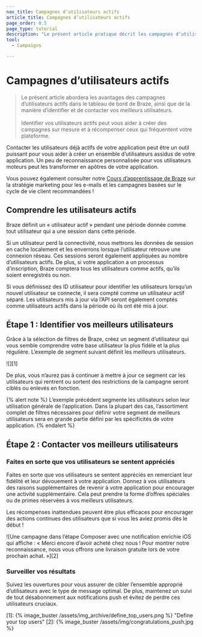 ```yaml
---
nav_title: Campagnes d’utilisateurs actifs
article_title: Campagnes d’utilisateurs actifs
page_order: 0.5
page_type: tutorial
description: "Le présent article pratique décrit les campagnes d’utilisateurs actifs dans le tableau de bord de Braze et les étapes à suivre pour en créer et en configurer une."
tool: 
  - Campaigns

---
```


# Campagnes d’utilisateurs actifs

> Le présent article abordera les avantages des campagnes d’utilisateurs actifs dans le tableau de bord de Braze, ainsi que de la manière d’identifier et de contacter vos meilleurs utilisateurs.
> <br>
> <br>
> Identifier vos utilisateurs actifs peut vous aider à créer des campagnes sur mesure et à récompenser ceux qui fréquentent votre plateforme. 

Contacter les utilisateurs déjà actifs de votre application peut être un outil puissant pour vous aider à créer un ensemble d’utilisateurs assidus de votre application. Un peu de reconnaissance personnalisée pour vos utilisateurs moteurs peut les transformer en apôtres de votre application.

Vous pouvez également consulter notre [Cours d’apprentissage de Braze](https://learning.braze.com/quick-overview-segment-and-campaign-setup) sur la stratégie marketing pour les e-mails et les campagnes basées sur le cycle de vie client recommandées !

## Comprendre les utilisateurs actifs

Braze définit un « utilisateur actif » pendant une période donnée comme tout utilisateur qui a une session dans cette période.

Si un utilisateur perd la connectivité, nous mettrons les données de session en cache localement et les enverrons lorsque l’utilisateur retrouve une connexion réseau. Ces sessions seront également appliquées au nombre d’utilisateurs actifs. De plus, si votre application a un processus d’inscription, Braze comptera tous les utilisateurs comme actifs, qu’ils soient enregistrés ou non.

Si vous définissez des ID utilisateur pour identifier les utilisateurs lorsqu’un nouvel utilisateur se connecte, il sera compté comme un utilisateur actif séparé. Les utilisateurs mis à jour via l’API seront également comptés comme utilisateurs actifs dans la période où ils ont été mis à jour.

## Étape 1 : Identifier vos meilleurs utilisateurs

Grâce à la sélection de filtres de Braze, créez un segment d’utilisateur qui vous semble comprendre votre base utilisateur la plus fidèle et la plus régulière. L’exemple de segment suivant définit les meilleurs utilisateurs.

![][1]

De plus, vous n’aurez pas à continuer à mettre à jour ce segment car les utilisateurs qui rentrent ou sortent des restrictions de la campagne seront ciblés ou enlevés en fonction.

{% alert note %}
L’exemple précédent segmente les utilisateurs selon leur utilisation générale de l’application. Dans la plupart des cas, l’assortiment complet de filtres nécessaires pour définir votre segment de meilleurs utilisateurs sera en grande partie défini par les spécificités de votre application.
{% endalert %}

## Étape 2 : Contacter vos meilleurs utilisateurs

### Faites en sorte que vos utilisateurs se sentent appréciés

Faites en sorte que vos utilisateurs se sentent appréciés en remerciant leur fidélité et leur dévouement à votre application. Donnez à vos utilisateurs des raisons supplémentaires de revenir à votre application pour encourager une activité supplémentaire. Cela peut prendre la forme d’offres spéciales ou de primes réservées à vos meilleurs utilisateurs. 

Les récompenses inattendues peuvent être plus efficaces pour encourager des actions continues des utilisateurs que si vous les aviez promis dès le début !

![Une campagne dans l’étape Composer avec une notification enrichie iOS qui affiche : « Merci encore d’avoir acheté chez nous ! Pour montrer notre reconnaissance, nous vous offrons une livraison gratuite lors de votre prochain achat. »][2]

### Surveiller vos résultats

Suivez les ouvertures pour vous assurer de cibler l’ensemble approprié d’utilisateurs avec le type de message optimal. De plus, maintenez un suivi de tout désabonnement aux notifications push et évitez de perdre ces utilisateurs cruciaux.

[1]: {% image_buster /assets/img_archive/define_top_users.png %} "Define your top users"
[2]: {% image_buster /assets/img/congratulations_push.jpg %}